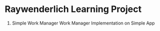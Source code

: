 # Raywenderlich Learning Project
  1. Simple Work Manager
     Work Manager Implementation on Simple App
